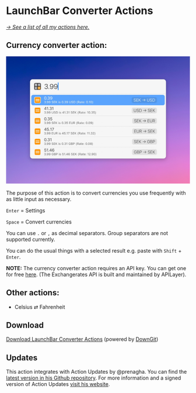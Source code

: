 # LaunchBar Converter Actions

*[→ See a list of all my actions here.](https://ptujec.github.io/launchbar)* 

## Currency converter action: 

<img src="01.jpg" width="708"/> 

The purpose of this action is to convert currencies you use frequently with as little input as necessary. 

`Enter` = Settings

`Space` = Convert currencies 

You can use `.` or `,` as decimal separators. Group separators are not supported currently.

You can do the usual things with a selected result e.g. paste with `Shift` + `Enter`.

**NOTE:** The currency converter action requires an API key. You can get one for free [here](https://apilayer.com/marketplace/exchangerates_data-api). (The Exchangerates API is built and maintained by APILayer).

## Other actions:
- Celsius ⇄ Fahrenheit

## Download

[Download LaunchBar Converter Actions](https://minhaskamal.github.io/DownGit/#/home?url=https://github.com/Ptujec/LaunchBar/tree/master/Converter-Actions) (powered by [DownGit](https://github.com/MinhasKamal/DownGit))

## Updates

This action integrates with Action Updates by @prenagha. You can find the [latest version in his Github repository](https://github.com/prenagha/launchbar). For more information and a signed version of Action Updates [visit his website](https://renaghan.com/launchbar/action-updates/).